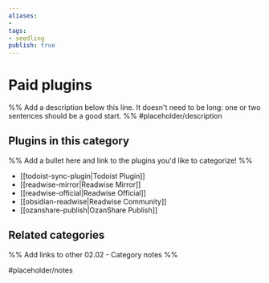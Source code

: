 ```yaml
---
aliases:
- 
tags: 
- seedling 
publish: true
---
```



# Paid plugins

%% Add a description below this line. It doesn't need to be long: one or two sentences should be a good start. %%
#placeholder/description 

## Plugins in this category

%% Add a bullet here and link to the plugins you'd like to categorize! %%

- [[todoist-sync-plugin|Todoist Plugin]]
- [[readwise-mirror|Readwise Mirror]]
- [[readwise-official|Readwise Official]]
- [[obsidian-readwise|Readwise Community]]
- [[ozanshare-publish|OzanShare Publish]]

## Related categories

%% Add links to other 02.02 - Category notes %%

#placeholder/notes
